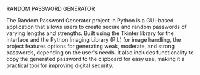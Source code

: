 RANDOM PASSWORD GENERATOR
<P>The Random Password Generator project in Python is a GUI-based application that allows users to create secure and random passwords of varying lengths and strengths. Built using the Tkinter library for the interface and the Python Imaging Library (PIL) for image handling, the project features options for generating weak, moderate, and strong passwords, depending on the user's needs. It also includes functionality to copy the generated password to the clipboard for easy use, making it a practical tool for improving digital security.</P>
